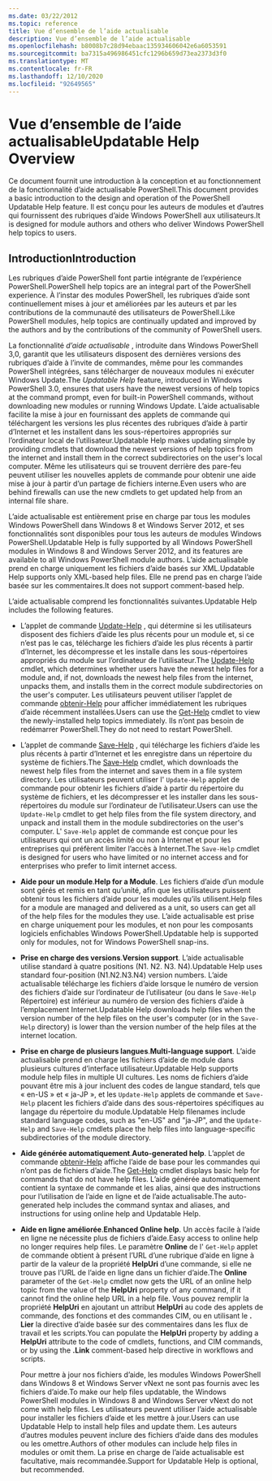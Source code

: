 ```yaml
---
ms.date: 03/22/2012
ms.topic: reference
title: Vue d’ensemble de l’aide actualisable
description: Vue d’ensemble de l’aide actualisable
ms.openlocfilehash: b8008b7c28d94ebaac135934606042e6a6053591
ms.sourcegitcommit: ba7315a496986451cfc1296b659d73ea2373d3f0
ms.translationtype: MT
ms.contentlocale: fr-FR
ms.lasthandoff: 12/10/2020
ms.locfileid: "92649565"
---
```

# <a name="updatable-help-overview"></a><span data-ttu-id="02e7b-103">Vue d’ensemble de l’aide actualisable</span><span class="sxs-lookup"><span data-stu-id="02e7b-103">Updatable Help Overview</span></span>

<span data-ttu-id="02e7b-104">Ce document fournit une introduction à la conception et au fonctionnement de la fonctionnalité d’aide actualisable PowerShell.</span><span class="sxs-lookup"><span data-stu-id="02e7b-104">This document provides a basic introduction to the design and operation of the PowerShell Updatable Help feature.</span></span> <span data-ttu-id="02e7b-105">Il est conçu pour les auteurs de modules et d’autres qui fournissent des rubriques d’aide Windows PowerShell aux utilisateurs.</span><span class="sxs-lookup"><span data-stu-id="02e7b-105">It is designed for module authors and others who deliver Windows PowerShell help topics to users.</span></span>

## <a name="introduction"></a><span data-ttu-id="02e7b-106">Introduction</span><span class="sxs-lookup"><span data-stu-id="02e7b-106">Introduction</span></span>

<span data-ttu-id="02e7b-107">Les rubriques d’aide PowerShell font partie intégrante de l’expérience PowerShell.</span><span class="sxs-lookup"><span data-stu-id="02e7b-107">PowerShell help topics are an integral part of the PowerShell experience.</span></span> <span data-ttu-id="02e7b-108">À l’instar des modules PowerShell, les rubriques d’aide sont continuellement mises à jour et améliorées par les auteurs et par les contributions de la communauté des utilisateurs de PowerShell.</span><span class="sxs-lookup"><span data-stu-id="02e7b-108">Like PowerShell modules, help topics are continually updated and improved by the authors and by the contributions of the community of PowerShell users.</span></span>

<span data-ttu-id="02e7b-109">La fonctionnalité *d’aide actualisable* , introduite dans Windows PowerShell 3,0, garantit que les utilisateurs disposent des dernières versions des rubriques d’aide à l’invite de commandes, même pour les commandes PowerShell intégrées, sans télécharger de nouveaux modules ni exécuter Windows Update.</span><span class="sxs-lookup"><span data-stu-id="02e7b-109">The *Updatable Help* feature, introduced in Windows PowerShell 3.0, ensures that users have the newest versions of help topics at the command prompt, even for built-in PowerShell commands, without downloading new modules or running Windows Update.</span></span> <span data-ttu-id="02e7b-110">L’aide actualisable facilite la mise à jour en fournissant des applets de commande qui téléchargent les versions les plus récentes des rubriques d’aide à partir d’Internet et les installent dans les sous-répertoires appropriés sur l’ordinateur local de l’utilisateur.</span><span class="sxs-lookup"><span data-stu-id="02e7b-110">Updatable Help makes updating simple by providing cmdlets that download the newest versions of help topics from the internet and install them in the correct subdirectories on the user's local computer.</span></span> <span data-ttu-id="02e7b-111">Même les utilisateurs qui se trouvent derrière des pare-feu peuvent utiliser les nouvelles applets de commande pour obtenir une aide mise à jour à partir d’un partage de fichiers interne.</span><span class="sxs-lookup"><span data-stu-id="02e7b-111">Even users who are behind firewalls can use the new cmdlets to get updated help from an internal file share.</span></span>

<span data-ttu-id="02e7b-112">L’aide actualisable est entièrement prise en charge par tous les modules Windows PowerShell dans Windows 8 et Windows Server 2012, et ses fonctionnalités sont disponibles pour tous les auteurs de modules Windows PowerShell.</span><span class="sxs-lookup"><span data-stu-id="02e7b-112">Updatable Help is fully supported by all Windows PowerShell modules in Windows 8 and Windows Server 2012, and its features are available to all Windows PowerShell module authors.</span></span> <span data-ttu-id="02e7b-113">L’aide actualisable prend en charge uniquement les fichiers d’aide basés sur XML.</span><span class="sxs-lookup"><span data-stu-id="02e7b-113">Updatable Help supports only XML-based help files.</span></span> <span data-ttu-id="02e7b-114">Elle ne prend pas en charge l’aide basée sur les commentaires.</span><span class="sxs-lookup"><span data-stu-id="02e7b-114">It does not support comment-based help.</span></span>

<span data-ttu-id="02e7b-115">L’aide actualisable comprend les fonctionnalités suivantes.</span><span class="sxs-lookup"><span data-stu-id="02e7b-115">Updatable Help includes the following features.</span></span>

- <span data-ttu-id="02e7b-116">L’applet de commande [Update-Help](/powershell/module/Microsoft.PowerShell.Core/Update-Help) , qui détermine si les utilisateurs disposent des fichiers d’aide les plus récents pour un module et, si ce n’est pas le cas, télécharge les fichiers d’aide les plus récents à partir d’Internet, les décompresse et les installe dans les sous-répertoires appropriés du module sur l’ordinateur de l’utilisateur.</span><span class="sxs-lookup"><span data-stu-id="02e7b-116">The [Update-Help](/powershell/module/Microsoft.PowerShell.Core/Update-Help) cmdlet, which determines whether users have the newest help files for a module and, if not, downloads the newest help files from the internet, unpacks them, and installs them in the correct module subdirectories on the user's computer.</span></span> <span data-ttu-id="02e7b-117">Les utilisateurs peuvent utiliser l’applet de commande [obtenir-Help](/powershell/module/Microsoft.PowerShell.Core/Get-Help) pour afficher immédiatement les rubriques d’aide récemment installées.</span><span class="sxs-lookup"><span data-stu-id="02e7b-117">Users can use the [Get-Help](/powershell/module/Microsoft.PowerShell.Core/Get-Help) cmdlet to view the newly-installed help topics immediately.</span></span> <span data-ttu-id="02e7b-118">Ils n’ont pas besoin de redémarrer PowerShell.</span><span class="sxs-lookup"><span data-stu-id="02e7b-118">They do not need to restart PowerShell.</span></span>

- <span data-ttu-id="02e7b-119">L’applet de commande [Save-Help](/powershell/module/Microsoft.PowerShell.Core/Save-Help) , qui télécharge les fichiers d’aide les plus récents à partir d’Internet et les enregistre dans un répertoire du système de fichiers.</span><span class="sxs-lookup"><span data-stu-id="02e7b-119">The [Save-Help](/powershell/module/Microsoft.PowerShell.Core/Save-Help) cmdlet, which downloads the newest help files from the internet and saves them in a file system directory.</span></span> <span data-ttu-id="02e7b-120">Les utilisateurs peuvent utiliser l' `Update-Help` applet de commande pour obtenir les fichiers d’aide à partir du répertoire du système de fichiers, et les décompresser et les installer dans les sous-répertoires du module sur l’ordinateur de l’utilisateur.</span><span class="sxs-lookup"><span data-stu-id="02e7b-120">Users can use the `Update-Help` cmdlet to get help files from the file system directory, and unpack and install them in the module subdirectories on the user's computer.</span></span> <span data-ttu-id="02e7b-121">L' `Save-Help` applet de commande est conçue pour les utilisateurs qui ont un accès limité ou non à Internet et pour les entreprises qui préfèrent limiter l’accès à Internet.</span><span class="sxs-lookup"><span data-stu-id="02e7b-121">The `Save-Help` cmdlet is designed for users who have limited or no internet access and for enterprises who prefer to limit internet access.</span></span>

- <span data-ttu-id="02e7b-122">**Aide pour un module**.</span><span class="sxs-lookup"><span data-stu-id="02e7b-122">**Help for a Module**.</span></span> <span data-ttu-id="02e7b-123">Les fichiers d’aide d’un module sont gérés et remis en tant qu’unité, afin que les utilisateurs puissent obtenir tous les fichiers d’aide pour les modules qu’ils utilisent.</span><span class="sxs-lookup"><span data-stu-id="02e7b-123">Help files for a module are managed and delivered as a unit, so users can get all of the help files for the modules they use.</span></span> <span data-ttu-id="02e7b-124">L’aide actualisable est prise en charge uniquement pour les modules, et non pour les composants logiciels enfichables Windows PowerShell.</span><span class="sxs-lookup"><span data-stu-id="02e7b-124">Updatable help is supported only for modules, not for Windows PowerShell snap-ins.</span></span>

- <span data-ttu-id="02e7b-125">**Prise en charge des versions**.</span><span class="sxs-lookup"><span data-stu-id="02e7b-125">**Version support**.</span></span> <span data-ttu-id="02e7b-126">L’aide actualisable utilise standard à quatre positions (N1. N2. N3. N4).</span><span class="sxs-lookup"><span data-stu-id="02e7b-126">Updatable Help uses standard four-position (N1.N2.N3.N4) version numbers.</span></span>
  <span data-ttu-id="02e7b-127">L’aide actualisable télécharge les fichiers d’aide lorsque le numéro de version des fichiers d’aide sur l’ordinateur de l’utilisateur (ou dans le `Save-Help` Répertoire) est inférieur au numéro de version des fichiers d’aide à l’emplacement Internet.</span><span class="sxs-lookup"><span data-stu-id="02e7b-127">Updatable Help downloads help files when the version number of the help files on the user's computer (or in the `Save-Help` directory) is lower than the version number of the help files at the internet location.</span></span>

- <span data-ttu-id="02e7b-128">**Prise en charge de plusieurs langues**.</span><span class="sxs-lookup"><span data-stu-id="02e7b-128">**Multi-language support**.</span></span> <span data-ttu-id="02e7b-129">L’aide actualisable prend en charge les fichiers d’aide de module dans plusieurs cultures d’interface utilisateur.</span><span class="sxs-lookup"><span data-stu-id="02e7b-129">Updatable Help supports module help files in multiple UI cultures.</span></span>
  <span data-ttu-id="02e7b-130">Les noms de fichiers d’aide pouvant être mis à jour incluent des codes de langue standard, tels que « en-US » et « ja-JP », et les `Update-Help` applets de commande et `Save-Help` placent les fichiers d’aide dans des sous-répertoires spécifiques au langage du répertoire du module.</span><span class="sxs-lookup"><span data-stu-id="02e7b-130">Updatable Help filenames include standard language codes, such as "en-US" and "ja-JP", and the `Update-Help` and `Save-Help` cmdlets place the help files into language-specific subdirectories of the module directory.</span></span>

- <span data-ttu-id="02e7b-131">**Aide générée automatiquement**.</span><span class="sxs-lookup"><span data-stu-id="02e7b-131">**Auto-generated help**.</span></span> <span data-ttu-id="02e7b-132">L’applet de commande [obtenir-Help](/powershell/module/Microsoft.PowerShell.Core/Get-Help) affiche l’aide de base pour les commandes qui n’ont pas de fichiers d’aide.</span><span class="sxs-lookup"><span data-stu-id="02e7b-132">The [Get-Help](/powershell/module/Microsoft.PowerShell.Core/Get-Help) cmdlet displays basic help for commands that do not have help files.</span></span> <span data-ttu-id="02e7b-133">L’aide générée automatiquement contient la syntaxe de commande et les alias, ainsi que des instructions pour l’utilisation de l’aide en ligne et de l’aide actualisable.</span><span class="sxs-lookup"><span data-stu-id="02e7b-133">The auto-generated help includes the command syntax and aliases, and instructions for using online help and Updatable Help.</span></span>

- <span data-ttu-id="02e7b-134">**Aide en ligne améliorée**.</span><span class="sxs-lookup"><span data-stu-id="02e7b-134">**Enhanced Online help**.</span></span> <span data-ttu-id="02e7b-135">Un accès facile à l’aide en ligne ne nécessite plus de fichiers d’aide.</span><span class="sxs-lookup"><span data-stu-id="02e7b-135">Easy access to online help no longer requires help files.</span></span> <span data-ttu-id="02e7b-136">Le paramètre **Online** de l' `Get-Help` applet de commande obtient à présent l’URL d’une rubrique d’aide en ligne à partir de la valeur de la propriété **HelpUri** d’une commande, si elle ne trouve pas l’URL de l’aide en ligne dans un fichier d’aide.</span><span class="sxs-lookup"><span data-stu-id="02e7b-136">The **Online** parameter of the `Get-Help` cmdlet now gets the URL of an online help topic from the value of the **HelpUri** property of any command, if it cannot find the online help URL in a help file.</span></span> <span data-ttu-id="02e7b-137">Vous pouvez remplir la propriété **HelpUri** en ajoutant un attribut **HelpUri** au code des applets de commande, des fonctions et des commandes CIM, ou en utilisant le **. Lier** la directive d’aide basée sur des commentaires dans les flux de travail et les scripts.</span><span class="sxs-lookup"><span data-stu-id="02e7b-137">You can populate the **HelpUri** property by adding a **HelpUri** attribute to the code of cmdlets, functions, and CIM commands, or by using the **.Link** comment-based help directive in workflows and scripts.</span></span>

  <span data-ttu-id="02e7b-138">Pour mettre à jour nos fichiers d’aide, les modules Windows PowerShell dans Windows 8 et Windows Server vNext ne sont pas fournis avec les fichiers d’aide.</span><span class="sxs-lookup"><span data-stu-id="02e7b-138">To make our help files updatable, the Windows PowerShell modules in Windows 8 and Windows Server vNext do not come with help files.</span></span> <span data-ttu-id="02e7b-139">Les utilisateurs peuvent utiliser l’aide actualisable pour installer les fichiers d’aide et les mettre à jour.</span><span class="sxs-lookup"><span data-stu-id="02e7b-139">Users can use Updatable Help to install help files and update them.</span></span> <span data-ttu-id="02e7b-140">Les auteurs d’autres modules peuvent inclure des fichiers d’aide dans des modules ou les omettre.</span><span class="sxs-lookup"><span data-stu-id="02e7b-140">Authors of other modules can include help files in modules or omit them.</span></span> <span data-ttu-id="02e7b-141">La prise en charge de l’aide actualisable est facultative, mais recommandée.</span><span class="sxs-lookup"><span data-stu-id="02e7b-141">Support for Updatable Help is optional, but recommended.</span></span>
